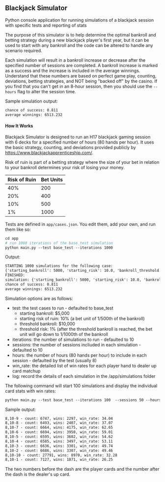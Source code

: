 ## Blackjack Simulator

Python console application for running simulations of a blackjack session with specific tests and reporting of stats

The purpose of this simulator is to help determine the optimal bankroll and betting strategy during a new blackjack player's first year, but it can be used to start with any bankroll and the code can be altered to handle any scenario required.

Each simulation will result in a bankroll increase or decrease after the specified number of sessions are completed. A bankroll increase is marked as a success and the increase is included in the average winnings. Understand that these numbers are based on perfect game play, counting, deviations, betting strategies, and NOT being "backed off" by the casino. If you find that you can't get in an 8-hour session, then you should use the `--hours` flag to alter the session time.

Sample simulation output:
```apache
chance of success: 0.811
average winnings: 6513.232
```

#### How It Works

Blackjack Simulator is designed to run an H17 blackjack gaming session with 6 decks for a specified number of hours (80 hands per hour). It uses the basic strategy, counting, and deviations provided publicly by https://www.blackjackapprenticeship.com/.

Risk of ruin is part of a betting strategy where the size of your bet in relation to your bankroll determines your risk of losing your money.

| Risk of Ruin | Bet Units |
|--------------|-----------|
| 40%          | 200       |
| 20%          | 400       |
| 10%          | 500       |
| 1%           | 1000      |

Tests are defined in `app/cases.json`. You edit them, add your own, and run them like so:

```apache
cd app
# run 1000 iterations of the base_test simulation
python main.py --test base_test --iterations 1000
```

Output:

```apache
STARTING 1000 simulations for the following case:
{'starting_bankroll': 5000, 'starting_risk': 10.0, 'bankroll_threshold': 10000, 'threshold_risk': 1.0, 'hours_per_session': 8, 'test_name': 'base_test', 'folder': 'base_test\\20220203081954847207', 'number_of_simulations': 1000, 'sessions': 12, 'log': True}
FINISHED:
simulation: {'starting_bankroll': 5000, 'starting_risk': 10.0, 'bankroll_threshold': 10000, 'threshold_risk': 1.0, 'hours_per_session': 8, 'test_name': 'base_test', 'folder': 'base_test\\20220203081954847207', 'number_of_simulations': 1000, 'sessions': 12, 'log': True}
chance of success: 0.811
average winnings: 6513.232
```

Simulation options are as follows:

* test: the test cases to run - defaulted to base_test
  * starting bankroll: $5,000
  * starting risk of ruin: 10% (a bet unit of 1/500th of the bankroll)
  * threshold bankroll: $10,000
  * threshold risk: 1% (after the threshold bankroll is reached, the bet unit will go down to 1/1000th of the bankroll
* iterations: the number of simulations to run - defaulted to 10
* sessions: the number of sessions incliuded in each simulation - defaulted to 10
* hours: the number of hours (80 hands per hour) to include in each session - defaulted by the test (usually 8)
* win_rate: the detailed list of win rates for each player hand to dealer up card matchup
* log: record the details of each simulation in the /app/simulations folder

The following command will start 100 simulations and display the individual card stats with win rates:

```apache
python main.py --test base_test --iterations 100  --sessions 50 --hours 5 --win_rates yes --log yes
```

Sample output:

```apache
8,10-9 - count: 6747, wins: 2297, win_rate: 34.04
8,10-8 - count: 6493, wins: 2407, win_rate: 37.07
8,10-7 - count: 6664, wins: 4175, win_rate: 62.65
8,10-6 - count: 6694, wins: 3950, win_rate: 59.01
8,10-5 - count: 6595, wins: 3602, win_rate: 54.62
8,10-4 - count: 6585, wins: 3497, win_rate: 53.11
8,10-3 - count: 6636, wins: 3301, win_rate: 49.74
8,10-2 - count: 6686, wins: 3307, win_rate: 49.46
8,10-10 - count: 27791, wins: 8970, win_rate: 32.28
8,10-1 - count: 7127, wins: 1871, win_rate: 26.25
```

The two numbers before the dash are the player cards and the number after the dash is the dealer's up card.
